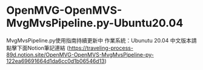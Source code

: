 # OpenMVG-OpenMVS-MvgMvsPipeline.py-Ubuntu20.04
MvgMvsPipeline.py使用指南持續更新中
作業系統：Ubunutu 20.04
中文版本請點擊下面Notion筆記連結
(https://traveling-process-89d.notion.site/OpenMVG-OpenMVS-MvgMvsPipeline-py-122ea69691664d1da6cc0d1b06546d13)
